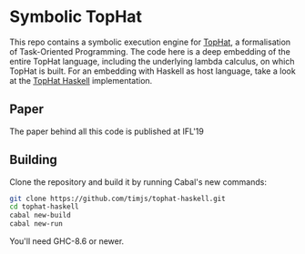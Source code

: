 # Symbolic TopHat

This repo contains a symbolic execution engine for [TopHat](https://github.com/timjs/tophat),
a formalisation of Task-Oriented Programming.
The code here is a deep embedding of the entire TopHat language,
including the underlying lambda calculus,
on which TopHat is built.
For an embedding with Haskell as host language,
take a look at the [TopHat Haskell](https://github.com/timjs/tophat-haskell) implementation.

## Paper

The paper behind all this code is published at IFL'19

## Building

Clone the repository and build it by running Cabal's new commands:

```sh
git clone https://github.com/timjs/tophat-haskell.git
cd tophat-haskell
cabal new-build
cabal new-run
```

You'll need GHC-8.6 or newer.
